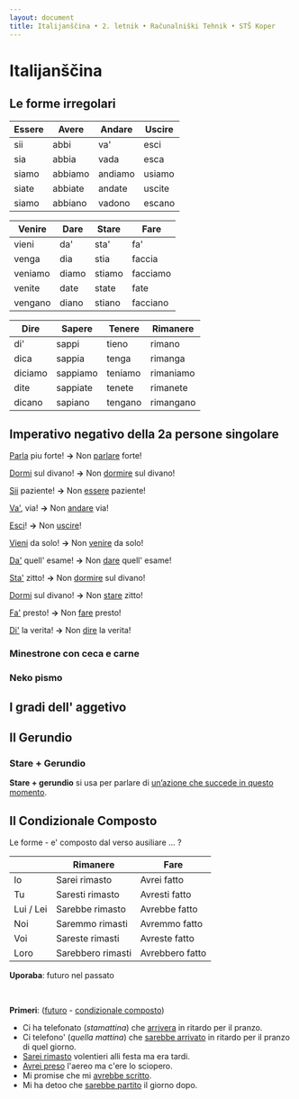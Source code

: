 ```yaml
---
layout: document
title: Italijanščina • 2. letnik • Računalniški Tehnik • STŠ Koper
---
```


# Italijanščina

## Le forme irregolari

| Essere | Avere   | Andare  | Uscire |
| ------ | ------- | ------- | ------ |
| sii    | abbi    | va'     | esci   |
| sia    | abbia   | vada    | esca   |
| siamo  | abbiamo | andiamo | usiamo |
| siate  | abbiate | andate  | uscite |
| siamo  | abbiano | vadono  | escano |



| Venire  | Dare  | Stare  | Fare     |
| ------- | ----- | ------ | -------- |
| vieni   | da'   | sta'   | fa'      |
| venga   | dia   | stia   | faccia   |
| veniamo | diamo | stiamo | facciamo |
| venite  | date  | state  | fate     |
| vengano | diano | stiano | facciano |



| Dire    | Sapere   | Tenere  | Rimanere  |
| ------- | -------- | ------- | --------- |
| di'     | sappi    | tieno   | rimano    |
| dica    | sappia   | tenga   | rimanga   |
| diciamo | sappiamo | teniamo | rimaniamo |
| dite    | sappiate | tenete  | rimanete  |
| dicano  | sapiano  | tengano | rimangano |



## Imperativo negativo della 2a persone singolare

[Parla](pink) piu forte! **→** Non [parlare](highlight) forte!

[Dormi](pink) sul divano! **→** Non [dormire](highlight) sul divano!

[Sii](pink) paziente! **→** Non [essere](highlight) paziente!

[Va'](pink), via! **→** Non [andare](highlight) via!

[Esci](pink)! **→** Non [uscire](highlight)!

[Vieni](pink) da solo! **→** Non [venire](highlight) da solo!

[Da'](pink) quell' esame! **→** Non [dare](highlight) quell' esame!

[Sta'](pink) zitto! **→** Non [dormire](highlight) sul divano!

[Dormi](pink) sul divano! **→** Non [stare](highlight) zitto!

[Fa'](pink) presto! **→** Non [fare](highlight) presto!

[Di'](pink) la verita! **→** Non [dire](highlight) la verita!



### Minestrone con ceca e carne



### Neko pismo



## I gradi dell' aggetivo



## Il Gerundio



### Stare + Gerundio

**Stare + gerundio** si usa per parlare di [un’azione che succede in questo momento](pink). 



## Il Condizionale Composto

Le forme - e' composto dal verso ausiliare ... ?

|           | Rimanere          | Fare            |
| --------- | ----------------- | --------------- |
| Io        | Sarei rimasto     | Avrei fatto     |
| Tu        | Saresti rimasto   | Avresti fatto   |
| Lui / Lei | Sarebbe rimasto   | Avrebbe fatto   |
| Noi       | Saremmo rimasti   | Avremmo fatto   |
| Voi       | Sareste rimasti   | Avreste fatto   |
| Loro      | Sarebbero rimasti | Avrebbero fatto |

**Uporaba**: futuro nel passato

<br>

**Primeri**: ([futuro](pink) - [condizionale composto](highlight))

- Ci ha telefonato (*stamattina*) che [arrivera](pink) in ritardo per il pranzo.
- Ci telefono' (*quella mattina*) che [sarebbe arrivato](highlight) in ritardo per il pranzo di quel giorno.
- [Sarei rimasto](highlight) volentieri alli festa ma era tardi.
- [Avrei preso](highlight) l'aereo ma c'ere lo sciopero.
- Mi promise che mi [avrebbe scritto](highlight).
- Mi ha detoo che [sarebbe partito](highlight) il giorno dopo.